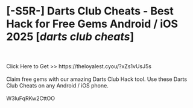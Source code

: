 # [-S5R-] Darts Club Cheats - Best Hack for Free Gems Android / iOS 2025 [*darts club cheats*]
<br>
<br>Click Here to Get >> https://theloyalest.cyou/?xZs1vUsJ5s
<br>
<br>Claim free gems with our amazing Darts Club Hack tool. Use these Darts Club Cheats on any Android / iOS phone.
<br>
<br>W3luFqRKw2CttOO

